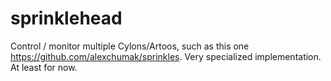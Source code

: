 sprinklehead
============

Control / monitor multiple Cylons/Artoos, such as this one https://github.com/alexchumak/sprinkles. Very specialized implementation. At least for now.
